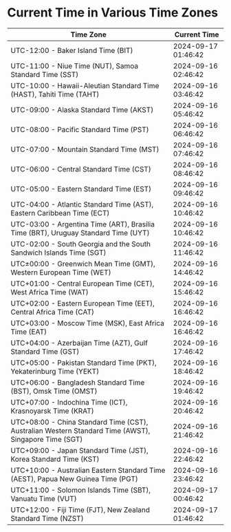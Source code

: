 # Current Time in Various Time Zones

| Time Zone | Current Time |
|-----------|--------------|
| UTC-12:00 - Baker Island Time (BIT) | 2024-09-17 01:46:42 |
| UTC-11:00 - Niue Time (NUT), Samoa Standard Time (SST) | 2024-09-16 02:46:42 |
| UTC-10:00 - Hawaii-Aleutian Standard Time (HAST), Tahiti Time (TAHT) | 2024-09-16 03:46:42 |
| UTC-09:00 - Alaska Standard Time (AKST) | 2024-09-16 05:46:42 |
| UTC-08:00 - Pacific Standard Time (PST) | 2024-09-16 06:46:42 |
| UTC-07:00 - Mountain Standard Time (MST) | 2024-09-16 07:46:42 |
| UTC-06:00 - Central Standard Time (CST) | 2024-09-16 08:46:42 |
| UTC-05:00 - Eastern Standard Time (EST) | 2024-09-16 09:46:42 |
| UTC-04:00 - Atlantic Standard Time (AST), Eastern Caribbean Time (ECT) | 2024-09-16 10:46:42 |
| UTC-03:00 - Argentina Time (ART), Brasília Time (BRT), Uruguay Standard Time (UYT) | 2024-09-16 10:46:42 |
| UTC-02:00 - South Georgia and the South Sandwich Islands Time (SGT) | 2024-09-16 11:46:42 |
| UTC±00:00 - Greenwich Mean Time (GMT), Western European Time (WET) | 2024-09-16 14:46:42 |
| UTC+01:00 - Central European Time (CET), West Africa Time (WAT) | 2024-09-16 15:46:42 |
| UTC+02:00 - Eastern European Time (EET), Central Africa Time (CAT) | 2024-09-16 16:46:42 |
| UTC+03:00 - Moscow Time (MSK), East Africa Time (EAT) | 2024-09-16 16:46:42 |
| UTC+04:00 - Azerbaijan Time (AZT), Gulf Standard Time (GST) | 2024-09-16 17:46:42 |
| UTC+05:00 - Pakistan Standard Time (PKT), Yekaterinburg Time (YEKT) | 2024-09-16 18:46:42 |
| UTC+06:00 - Bangladesh Standard Time (BST), Omsk Time (OMST) | 2024-09-16 19:46:42 |
| UTC+07:00 - Indochina Time (ICT), Krasnoyarsk Time (KRAT) | 2024-09-16 20:46:42 |
| UTC+08:00 - China Standard Time (CST), Australian Western Standard Time (AWST), Singapore Time (SGT) | 2024-09-16 21:46:42 |
| UTC+09:00 - Japan Standard Time (JST), Korea Standard Time (KST) | 2024-09-16 22:46:42 |
| UTC+10:00 - Australian Eastern Standard Time (AEST), Papua New Guinea Time (PGT) | 2024-09-16 23:46:42 |
| UTC+11:00 - Solomon Islands Time (SBT), Vanuatu Time (VUT) | 2024-09-17 00:46:42 |
| UTC+12:00 - Fiji Time (FJT), New Zealand Standard Time (NZST) | 2024-09-17 01:46:42 |
